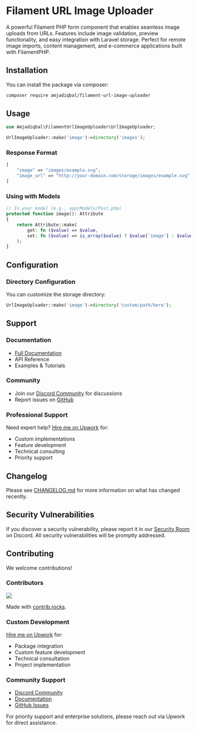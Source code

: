 # Filament URL Image Uploader

A powerful Filament PHP form component that enables seamless image uploads from URLs. Features include image validation, preview functionality, and easy integration with Laravel storage. Perfect for remote image imports, content management, and e-commerce applications built with FilamentPHP.

## Installation

You can install the package via composer:

```bash
composer require amjadiqbal/filament-url-image-uploader
```

## Usage

```php
use Amjadiqbal\FilamentUrlImageUploader\UrlImageUploader;

UrlImageUploader::make('image')->directory('images');
```

### Response Format
```php
[
    "image" => "images/example.svg",
    "image_url" => "http://your-domain.com/storage/images/example.svg"
]
```

### Using with Models
```php
// In your model (e.g., app/Models/Post.php)
protected function image(): Attribute
{
    return Attribute::make(
        get: fn ($value) => $value,
        set: fn ($value) => is_array($value) ? $value['image'] : $value,
    );
}
```

## Configuration
### Directory Configuration
You can customize the storage directory:
```php
UrlImageUploader::make('image')->directory('custom/path/here');
```

## Support
### Documentation
- [Full Documentation](https://devodocs.com/laravel/filament-url-image-uploader)
- API Reference
- Examples & Tutorials

### Community
- Join our [Discord Community](https://discord.com/channels/1352854772859932702/1352854916690874388) for discussions
- Report issues on [GitHub](https://github.com/amjadiqbal/filament-url-image-uploader/issues)

### Professional Support
Need expert help? 
[Hire me on Upwork](https://www.upwork.com/freelancers/amjadkhatri)  for:

- Custom implementations
- Feature development
- Technical consulting
- Priority support

## Changelog
Please see [CHANGELOG.md](https://github.com/AmjadIqbal/filament-url-image-uploader/blob/main/CHANGELOG.md) for more information on what has changed recently.

## Security Vulnerabilities
If you discover a security vulnerability, please report it in our [Security Room](https://discord.com/channels/1352854772859932702/1352854916690874388) on Discord. All security vulnerabilities will be promptly addressed.

## Contributing

We welcome contributions!

### Contributors

<a href="https://github.com/amjadiqbal/filament-url-image-uploader/graphs/contributors">
  <img src="https://contrib.rocks/image?repo=amjadiqbal/filament-url-image-uploader" />
</a>

Made with [contrib.rocks](https://contrib.rocks).

### Custom Development
[Hire me on Upwork](https://www.upwork.com/freelancers/amjadkhatri) for:
- Package integration
- Custom feature development
- Technical consultation
- Project implementation

### Community Support
- [Discord Community](https://discord.com/channels/1352854772859932702/1352854916690874388)
- [Documentation](https://devodocs.com/laravel/filament-url-image-uploader)
- [GitHub Issues](https://github.com/amjadiqbal/filament-url-image-uploader/issues)

For priority support and enterprise solutions, please reach out via Upwork for direct assistance.